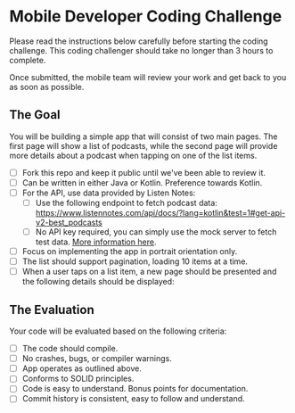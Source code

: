 # Mobile Developer Coding Challenge

Please read the instructions below carefully before starting the coding challenge. This coding challenger should take no longer than 3 hours to complete.

Once submitted, the mobile team will review your work and get back to you as soon as possible.

## The Goal

You will be building a simple app that will consist of two main pages. The first page will show a list of podcasts, while the second page will provide more details about a podcast when tapping on one of the list items.

- [ ] Fork this repo and keep it public until we've been able to review it.
- [ ] Can be written in either Java or Kotlin. Preference towards Kotlin.
- [ ] For the API, use data provided by Listen Notes:
	 - [ ] Use the following endpoint to fetch podcast data: https://www.listennotes.com/api/docs/?lang=kotlin&test=1#get-api-v2-best_podcasts
	 - [ ] No API key required, you can simply use the mock server to fetch test data. [More information here](https://www.listennotes.help/article/48-how-to-test-the-podcast-api-without-an-api-key "More information here").
- [ ] Focus on implementing the app in portrait orientation only.
- [ ] The list should support pagination, loading 10 items at a time.
- [ ] When a user taps on a list item, a new page should be presented and the following details should be displayed:

## The Evaluation

Your code will be evaluated based on the following criteria:

- [ ] The code should compile.
- [ ] No crashes, bugs, or compiler warnings.
- [ ] App operates as outlined above.
- [ ] Conforms to SOLID principles.
- [ ] Code is easy to understand. Bonus points for documentation.
- [ ] Commit history is consistent, easy to follow and understand.

